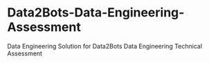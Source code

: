 # Data2Bots-Data-Engineering-Assessment
Data Engineering Solution for Data2Bots Data Engineering Technical Assessment
